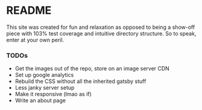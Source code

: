 # README

This site was created for fun and relaxation as opposed to being a show-off piece with 103% test coverage and
intuitive directory structure. So to speak, enter at your own peril.


### TODOs
- Get the images out of the repo, store on an image server CDN
- Set up google analytics
- Rebuild the CSS without all the inherited gatsby stuff
- Less janky server setup
- Make it responsive (lmao as if)
- Write an about page